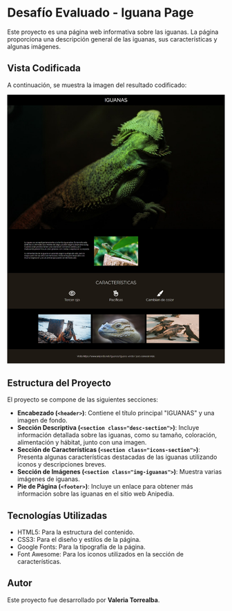 # Desafío Evaluado - Iguana Page

Este proyecto es una página web informativa sobre las iguanas. La página proporciona una descripción general de las iguanas, sus características y algunas imágenes.

## Vista Codificada

A continuación, se muestra la imagen del resultado codificado:

![iguanaPage](screenshot/iguanaPage.png)

## Estructura del Proyecto

El proyecto se compone de las siguientes secciones:

- **Encabezado (`<header>`)**: Contiene el título principal "IGUANAS" y una imagen de fondo.
- **Sección Descriptiva (`<section class="desc-section">`)**: Incluye información detallada sobre las iguanas, como su tamaño, coloración, alimentación y hábitat, junto con una imagen.
- **Sección de Características (`<section class="icons-section">`)**: Presenta algunas características destacadas de las iguanas utilizando iconos y descripciones breves.
- **Sección de Imágenes (`<section class="img-iguanas">`)**: Muestra varias imágenes de iguanas.
- **Pie de Página (`<footer>`)**: Incluye un enlace para obtener más información sobre las iguanas en el sitio web Anipedia.

## Tecnologías Utilizadas
- HTML5: Para la estructura del contenido.
- CSS3: Para el diseño y estilos de la página.
- Google Fonts: Para la tipografía de la página.
- Font Awesome: Para los iconos utilizados en la sección de características.

## Autor

Este proyecto fue desarrollado por **Valeria Torrealba**.